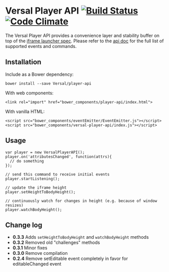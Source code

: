 # Versal Player API [![Build Status](https://travis-ci.org/Versal/player-api.svg?branch=master)](https://travis-ci.org/Versal/player-api) [![Code Climate](https://codeclimate.com/github/Versal/player-api.png)](https://codeclimate.com/github/Versal/player-api)

The Versal Player API provides a convenience layer and stability buffer on top
of the [iframe launcher spec](https://github.com/Versal/versal-gadget-launchers/iframe-launcher/README.md). Please
refer to the [api doc](./api.md) for the full list of supported events and commands.

## Installation

Include as a Bower dependency:

    bower install --save Versal/player-api

With web components:

    <link rel="import" href="bower_components/player-api/index.html">

With vanilla HTML:

    <script src="bower_components/eventEmitter/EventEmitter.js"></script>
    <script src="bower_components/versal-player-api/index.js"></script>

## Usage

    var player = new VersalPlayerAPI();
    player.on('attributesChanged', function(attrs){
      // do something
    });

    // send this command to receive initial events
    player.startListening();

    // update the iframe height
    player.setHeightToBodyHeight();

    // continuously watch for changes in height (e.g. because of window resizes)
    player.watchBodyHeight();

## Change log
- **0.3.3** Adds `setHeightToBodyHeight` and `watchBodyHeight` methods
- **0.3.2** Removed old "challenges" methods
- **0.3.1** Minor fixes
- **0.3.0** Remove compilation
- **0.2.4** Remove setEditable event completely in favor for editableChanged event

